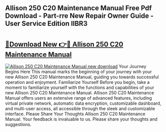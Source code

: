 ## Allison 250 C20 Maintenance Manual Free Pdf Download - Part-rre New Repair Owner Guide - User Service Edition IIBR3

# <h2><a href="http://bc53896.oget.top/?id=Allison+250+C20+Maintenance+Manual">🔗Download New 👉🔴 Allison 250 C20 Maintenance Manual</a></h2>

[![Allison 250 C20 Maintenance Manual new download](https://i.imgur.com/5g1atiW.png)](http://bc53896.oget.top/?id=Allison+250+C20+Maintenance+Manual)
Your Journey Begins Here This manual marks the beginning of your journey with your new Allison 250 C20 Maintenance Manual, guiding you towards successful operation and enjoyment. Familiarize Yourself Before you begin, take a moment to familiarize yourself with the functions and capabilities of your new Allison 250 C20 Maintenance Manual. Allison 250 C20 Maintenance Manual offers users an extensive range of advanced features, including virtual private network, automatic data encryption, customizable dashboard, and multi-user access, all accessible through the sleek and customizable interface. Please Share Your Thoughts Allison 250 C20 Maintenance Manual. Your feedback is invaluable to us. Please share your thoughts and suggestions.
